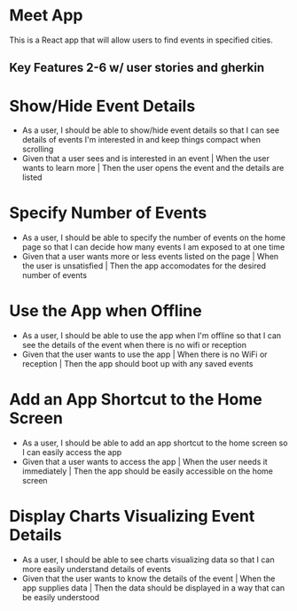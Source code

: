 # Meet App
This is a React app that will allow users to find events in specified cities.

## Key Features 2-6 w/ user stories and gherkin

# Show/Hide Event Details
- As a user, I should be able to show/hide event details so that I can see details of events I'm interested in and keep things compact when scrolling
- Given that a user sees and is interested in an event | When the user wants to learn more | Then the user opens the event and the details are listed

# Specify Number of Events
- As a user, I should be able to specify the number of events on the home page so that I can decide how many events I am exposed to at one time
- Given that a user wants more or less events listed on the page | When the user is unsatisfied | Then the app accomodates for the desired number of events

# Use the App when Offline
- As a user, I should be able to use the app when I'm offline so that I can see the details of the event when there is no wifi or reception
- Given that the user wants to use the app | When there is no WiFi or reception | Then the app should boot up with any saved events

# Add an App Shortcut to the Home Screen
- As a user, I should be able to add an app shortcut to the home screen so I can easily access the app
- Given that a user wants to access the app | When the user needs it immediately | Then the app should be easily accessible on the home screen

# Display Charts Visualizing Event Details
- As a user, I should be able to see charts visualizing data so that I can more easily understand details of events
- Given that the user wants to know the details of the event | When the app supplies data | Then the data should be displayed in a way that can be easily understood